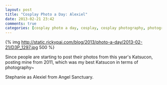 ```yaml
---
layout: post
title: "Cosplay Photo a Day: Alexiel"
date: 2013-02-21 23:42
comments: true
categories: [cosplay photo a day, cosplay, cosplay photography, photography, Alexiel, Angel Sanctuary]
---
```


{% img http://static.rickypai.com/blog/2013/photo-a-day/2013-02-21/D3P_1297.jpg 500 %}

Since people are starting to post their photos from this year's Katsucon, posting mine from 2011, which was my best Katsucon in terms of photography~

Stephanie as Alexiel from Angel Sanctuary.